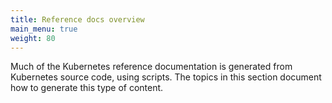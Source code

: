 ```yaml
---
title: Reference docs overview
main_menu: true
weight: 80
---
```


Much of the Kubernetes reference documentation is generated from Kubernetes
source code, using scripts. The topics in this section document how to generate
this type of content.